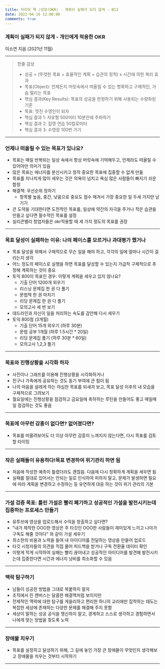 ```yaml
---
title: 커리어 책 /성장(OKR) - 계획이 실패가 되지 않게 - B13
date: 2022-04-16 12:00:00
comments: true
---
```


### 계획이 실패가 되지 않게 - 개인에게 적용한 OKR

이소연 지음 (2021년 11월)

---

> 한줄 감상
>
> - 성공 = (뚜렷한 목표 + 효율적인 계획 + 습관의 정착) x 시간에 의한 복리 효과
> - 목표(Object): 언제든지 머릿속에서 떠올릴 수 있는 명확하고 구체적인, 가슴 떨리는 목표 
> - 핵심 결과(Key Results): 목표의 성공을 판정하기 위해 사용되는 수량화된 기준
> - 목표: 멋진 수영인이 되자
> - 핵심 결과 1: 자유형 500미터 10분안에 주파하기
> - 핵심 결과 2: 접영 연습 50킬로미터
> - 핵심 결과 3: 수영장 100번 가기

---

### 언제나 떠올릴 수 있는 목표가 있나요?

- 목표는 매일 반복되는 일상 속에서 항상 머릿속에 기억해두고, 언제라도 떠올릴 수 있어야만 의미가 있음
- 많은 목표는 에너지를 분산시키고 정작 중요한 목표에 집중할 수 없게 만듦
- 목표를 지나치게 많이 세우는 것은 의욕이 넘치고 욕심 많은 사람들이 빠지기 쉬운 함정
- 해결책: 우선순위 정하기
    - 항목별 높음, 중간, 낮음으로 중요도 점수 매겨서 가장 중요한 일 두세 가지만 남기기
- 큰 도약을 기대한다면 도전적인 목표를, 일상에 약간의 자극을 주거나 작은 습관을 만들고 싶다면 필수적인 목표를 설정
- 실리콘밸리 창업자들은 okr적용할 때 세 가지 정도의 목표를 권장

---

### 목표 달성이 실패하는 이유: 나의 페이스를 모르거나 과대평가 했거나

- 목표 달성을 위해서 구체적으로 무슨 일을 해야 하고, 각각의 일에 얼마나 시간이 걸리는지 생각
- 어느 정도의 페이스로 실행을 하면 목표를 달성할 수 있는지 가급적 구체적으로 추정해 계획하는 것이 중요
- 토익 800이 목표인 경우: 이렇게 계획을 세우고 있지 않나요?
    - 기출 단어 1200개 외우기
    - 리스닝 문제집 한 권 다 풀기
    - 문법책 한 권 마치기
    - 리딩 문제집 한 권 다 풀기
    - 모의고사 세 번 보기
- 데드라인과 자신이 일을 처리하는 속도를 감안해 다시 세우기
- 토익 800점 (3개월)
    - 기출 단어 15개 외우기 (하루 30분)
    - 문법 공부 1개월 (하루 1.5시간 * 20일)
    - 리딩 문제집 풀기 (하루 30분 * 60일)
    - 모의고사 1,2,3 풀기

---

### 목표와 진행상황을 시각화 하자

- 사진이나 그래프를 이용해 진행상황을 시각화하거나
- 친구나 가족에게 공유하는 것도 동기 부여에 큰 힘이 됨
- 나의 마음을 설레게 하는 야심찬 목표를 되새겨 보고, 목표 달성 이후의 내 모습을 구체적으로 그려보기
- 월요일에는 진행상황을 점검하고 금요일에 축하하는 루틴을 만들어도 좋고 매일매일 점검하는 것도 좋음

---

### 목표에 아무런 감흥이 없다면? 없어졌다면?

- 목표를 떠올려보아도 더 이상 아무런 감흥이 느껴지지 않는다면, 다시 목표를 검토할 타이밍

---

### 작은 실패들이 유용하다!목표 변경하여 위기관리 하면 됨

- 처음에 작성한 예측이 틀렸더라도 괜찮음. 다음에 다시 정확하게 계획을 세우면 됨
- 실패를 절대로 있어서는 안되는 일로 인식하여 피하지 말고, 문제가 발생하면 필요에 따라 계획을 변경하고 수정하는 등 유연하게 대응 하는 것이 위기 관리의 기본

---

### 가설 검증 목표: 틀린 가설은 빨리 폐기하고 성공적인 가설을 발전시키는데 집중하는 프로세스 만들기

- 유투브에 영상을 업로드해서 수익을 창출하고 싶다면?
- "내가 제작한 OOO한 영상은 주 타깃인 OOO한 사람들이 재미있게 느끼고 나아가 구독도 해줄 것이다" 와 같이 가설 세우기
- 최소한의 비용과 노력을 들여 내 아이디어를 전달하는 영상을 만들어 업로드
- 타깃 시청자들의 의견을 직접 물어 피드백을 받거나 구독 전환율 데이터 확인
- 이렇게 작게 시작하여 실패는 빨리 끊어내고 성공적인 아이디어를 발견해 발전시키는데 집중한다면 시간과 에너지 낭비를 최소화할 수 있음

---

### 맥락 탐구하기

- 남들이 성공한 방법을 그대로 복붙하지 말자
- 조직에서 린 캔버스는 달콤한 해결책처럼 보이지만
- 전체적인 맥락에 대한 탐구를 게을리하고 편리한 하나의 교리에만 집착하는 태도는 복잡한 세상에 존재하는 다양한 문제를 해결해 주지 못함
- 세상이 말하는 성공 공식을 맹신하지 말고, 경계하고 스스로 생각하고 경험하면서 나에게 맞는 방법을 찾도록 노력

---

### 장애물 치우기

- 목표를 설정하고 달성하기 위해, 그 길에 놓인 가장 큰 장애물이 무엇인지 생각해보고 장애물을 치우는 것부터 시작하기



---


